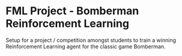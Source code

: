# FML Project - Bomberman Reinforcement Learning
Setup for a project / competition amongst students to train a winning Reinforcement Learning agent for the classic game Bomberman.
